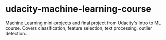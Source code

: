 # udacity-machine-learning-course
Machine Learning mini-projects and final project from Udacity's Intro to ML course. Covers classification, feature selection, text processing, outlier detection...
